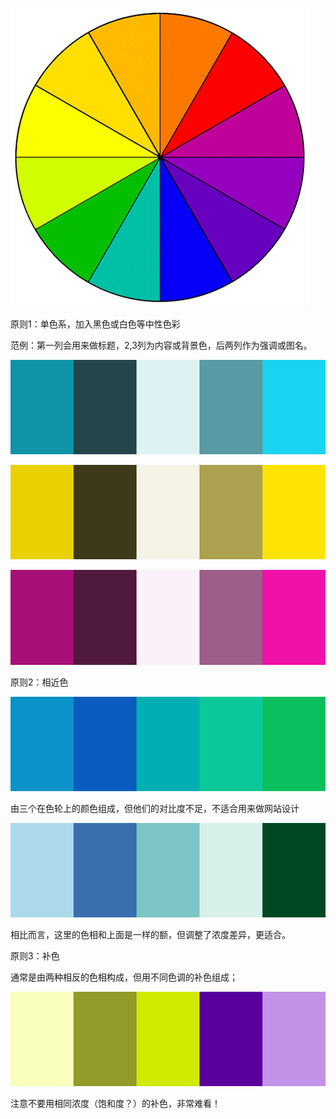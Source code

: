 

![clipboard.png](./imags/clip_image002.gif)

原则1：单色系，加入黑色或白色等中性色彩

范例：第一列会用来做标题，2,3列为内容或背景色，后两列作为强调或图名。

![clipboard.png](./imags/clip_image004.gif)

 

![clipboard.png](./imags/clip_image006.gif)

 

![clipboard.png](./imags/clip_image008.gif)

原则2：相近色

![clipboard.png](./imags/clip_image010.gif)

由三个在色轮上的颜色组成，但他们的对比度不足，不适合用来做网站设计

![clipboard.png](./imags/clip_image012.gif)

相比而言，这里的色相和上面是一样的额，但调整了浓度差异，更适合。

原则3：补色

通常是由两种相反的色相构成，但用不同色调的补色组成；

![clipboard.png](./imags/clip_image014.gif)

注意不要用相同浓度（饱和度？）的补色，非常难看！

 